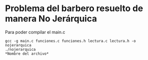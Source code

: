 # Problema del barbero resuelto de manera No Jerárquica
Para poder compilar el main.c
```
gcc -g main.c funciones.c funciones.h lectura.c lectura.h -o nojerarquica
./nojerarquica
*Nombre del archivo*
```